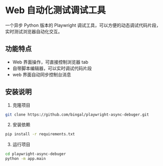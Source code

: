 # Web 自动化测试调试工具

一个异步 Python 版本的 Playwright 调试工具，可以方便的动态调试代码片段，实时测试浏览器自动化交互。

## 功能特点

- Web 界面操作，可直接控制浏览器 tab
- 自带脚本编辑器，可以实时调试代码片段
- web 界面自动同步控制台消息

## 安装说明

1. 克隆项目
```bash
git clone https://github.com/bingal/playwright-async-debuger.git
```

2. 安装依赖
```bash
pip install -r requirements.txt
```

3. 运行项目
```bash
cd playwright-async-debuger
python -m app.main
```
